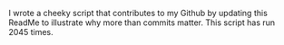 I wrote a cheeky script that contributes to my Github by updating this ReadMe to illustrate why more than commits matter. This script has run 2045 times.